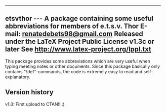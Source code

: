 ----------------------------------------------------------------------------------------
etsvthor --- A package containing some useful abbreviations for members of e.t.s.v. Thor
E-mail: renatedebets98@gmail.com
Released under the LaTeX Project Public License v1.3c or later
See http://www.latex-project.org/lppl.txt
----------------------------------------------------------------------------------------

This package provides some abbreviations which are very useful when typing meeting notes or other documents. Since this package basically only contains "\def"-commands, the code is extremely easy to read and self-explanatory. 



Version history
--------------

v1.0: First upload to CTAN!! :) 